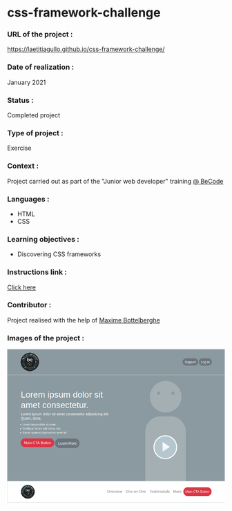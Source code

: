 # css-framework-challenge

### URL of the project :
https://laetitiagullo.github.io/css-framework-challenge/

### Date of realization :
January 2021

### Status :
Completed project

### Type of project :
Exercise

### Context :
Project carried out as part of the "Junior web developer" training [@ BeCode](https://becode.org/)

### Languages :
* HTML
* CSS

### Learning objectives :
- Discovering CSS frameworks

### Instructions link :
[Click here](https://github.com/becodeorg/LIE-Jepsen-4.27/blob/master/01-the-field/04-html-css/02-css/06-css-frameworks/01.exercise-grid-away.md)

### Contributor :
Project realised with the help of [Maxime Bottelberghe](https://github.com/Maxime-Bott)

### Images of the project :
![Screenshot of the project](Screenshot.png)
